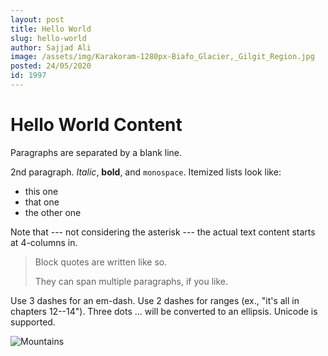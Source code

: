 ```yaml
---
layout: post
title: Hello World
slug: hello-world
author: Sajjad Ali
image: /assets/img/Karakoram-1280px-Biafo_Glacier,_Gilgit_Region.jpg
posted: 24/05/2020
id: 1997
---
```

# Hello World Content

Paragraphs are separated by a blank line.

2nd paragraph. *Italic*, **bold**, and `monospace`. Itemized lists
look like:

  * this one
  * that one
  * the other one

Note that --- not considering the asterisk --- the actual text
content starts at 4-columns in.

> Block quotes are
> written like so.
>
> They can span multiple paragraphs,
> if you like.

Use 3 dashes for an em-dash. Use 2 dashes for ranges (ex., "it's all
in chapters 12--14"). Three dots ... will be converted to an ellipsis.
Unicode is supported.

![Mountains](/assets/img/Karakoram-1280px-Biafo_Glacier,_Gilgit_Region.jpg)
